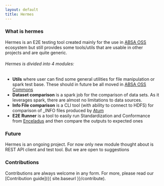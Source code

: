 ```yaml
---
layout: default
title: Hermes
---
```


### What is hermes

Hermes is an E2E testing tool created mainly for the use in [ABSA OSS](https://github.com/AbsaOSS) ecosystem but still provides some tools/utils that are usable in other projects and are quite generic.

###### Hermes is divided into 4 modules:

- **Utils** where user can find some general utilities for file manipulation or spark test base. These should in future be all moved in [ABSA OSS Commons](https://github.com/AbsaOSS/commons)
- **Dataset comparison** is a spark job for the comparison of data sets. As it leverages spark, there are almost no limitations to data sources.
- **Info File comparison** is a CLI tool (with ability to connect to HDFS) for comparison of _INFO files produced by [Atum](https://github.com/AbsaOSS/atum)
- **E2E Runner** is a tool to easily run Standardization and Conformance from [Enceladus](https://github.com/AbsaOSS/enceladus) and then compare the outputs to expected ones

### Future

Hermes is an ongoing project. For now only new module thought about is REST API client and test tool. But we are open to suggestions

### Contributions

Contributions are always welcome in any form. For more, please read our [Contribution guide]({{ site.baseurl }}/contribute).